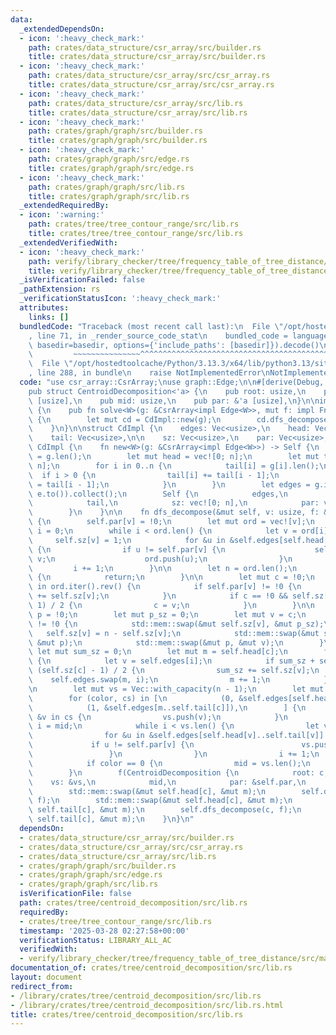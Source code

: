 ```yaml
---
data:
  _extendedDependsOn:
  - icon: ':heavy_check_mark:'
    path: crates/data_structure/csr_array/src/builder.rs
    title: crates/data_structure/csr_array/src/builder.rs
  - icon: ':heavy_check_mark:'
    path: crates/data_structure/csr_array/src/csr_array.rs
    title: crates/data_structure/csr_array/src/csr_array.rs
  - icon: ':heavy_check_mark:'
    path: crates/data_structure/csr_array/src/lib.rs
    title: crates/data_structure/csr_array/src/lib.rs
  - icon: ':heavy_check_mark:'
    path: crates/graph/graph/src/builder.rs
    title: crates/graph/graph/src/builder.rs
  - icon: ':heavy_check_mark:'
    path: crates/graph/graph/src/edge.rs
    title: crates/graph/graph/src/edge.rs
  - icon: ':heavy_check_mark:'
    path: crates/graph/graph/src/lib.rs
    title: crates/graph/graph/src/lib.rs
  _extendedRequiredBy:
  - icon: ':warning:'
    path: crates/tree/tree_contour_range/src/lib.rs
    title: crates/tree/tree_contour_range/src/lib.rs
  _extendedVerifiedWith:
  - icon: ':heavy_check_mark:'
    path: verify/library_checker/tree/frequency_table_of_tree_distance/src/main.rs
    title: verify/library_checker/tree/frequency_table_of_tree_distance/src/main.rs
  _isVerificationFailed: false
  _pathExtension: rs
  _verificationStatusIcon: ':heavy_check_mark:'
  attributes:
    links: []
  bundledCode: "Traceback (most recent call last):\n  File \"/opt/hostedtoolcache/Python/3.13.3/x64/lib/python3.13/site-packages/onlinejudge_verify/documentation/build.py\"\
    , line 71, in _render_source_code_stat\n    bundled_code = language.bundle(stat.path,\
    \ basedir=basedir, options={'include_paths': [basedir]}).decode()\n          \
    \         ~~~~~~~~~~~~~~~^^^^^^^^^^^^^^^^^^^^^^^^^^^^^^^^^^^^^^^^^^^^^^^^^^^^^^^^^^^^^^^^^^\n\
    \  File \"/opt/hostedtoolcache/Python/3.13.3/x64/lib/python3.13/site-packages/onlinejudge_verify/languages/rust.py\"\
    , line 288, in bundle\n    raise NotImplementedError\nNotImplementedError\n"
  code: "use csr_array::CsrArray;\nuse graph::Edge;\n\n#[derive(Debug, Clone, Copy)]\n\
    pub struct CentroidDecomposition<'a> {\n    pub root: usize,\n    pub vs: &'a\
    \ [usize],\n    pub mid: usize,\n    pub par: &'a [usize],\n}\n\nimpl<'a> CentroidDecomposition<'a>\
    \ {\n    pub fn solve<W>(g: &CsrArray<impl Edge<W>>, mut f: impl FnMut(CentroidDecomposition))\
    \ {\n        let mut cd = CdImpl::new(g);\n        cd.dfs_decompose(0, &mut f);\n\
    \    }\n}\n\nstruct CdImpl {\n    edges: Vec<usize>,\n    head: Vec<usize>,\n\
    \    tail: Vec<usize>,\n\n    sz: Vec<usize>,\n    par: Vec<usize>,\n}\n\nimpl\
    \ CdImpl {\n    fn new<W>(g: &CsrArray<impl Edge<W>>) -> Self {\n        let n\
    \ = g.len();\n        let mut head = vec![0; n];\n        let mut tail = vec![0;\
    \ n];\n        for i in 0..n {\n            tail[i] = g[i].len();\n          \
    \  if i > 0 {\n                tail[i] += tail[i - 1];\n                head[i]\
    \ = tail[i - 1];\n            }\n        }\n        let edges = g.iter().flatten().map(|e|\
    \ e.to()).collect();\n        Self {\n            edges,\n            head,\n\
    \            tail,\n            sz: vec![0; n],\n            par: vec![!0; n],\n\
    \        }\n    }\n\n    fn dfs_decompose(&mut self, v: usize, f: &mut impl FnMut(CentroidDecomposition))\
    \ {\n        self.par[v] = !0;\n        let mut ord = vec![v];\n        let mut\
    \ i = 0;\n        while i < ord.len() {\n            let v = ord[i];\n       \
    \     self.sz[v] = 1;\n            for &u in &self.edges[self.head[v]..self.tail[v]]\
    \ {\n                if u != self.par[v] {\n                    self.par[u] =\
    \ v;\n                    ord.push(u);\n                }\n            }\n   \
    \         i += 1;\n        }\n\n        let n = ord.len();\n        if n <= 2\
    \ {\n            return;\n        }\n\n        let mut c = !0;\n        for &v\
    \ in ord.iter().rev() {\n            if self.par[v] != !0 {\n                self.sz[self.par[v]]\
    \ += self.sz[v];\n            }\n            if c == !0 && self.sz[v] >= (n +\
    \ 1) / 2 {\n                c = v;\n            }\n        }\n\n        let mut\
    \ p = !0;\n        let mut p_sz = 0;\n        let mut v = c;\n        while v\
    \ != !0 {\n            std::mem::swap(&mut self.sz[v], &mut p_sz);\n         \
    \   self.sz[v] = n - self.sz[v];\n            std::mem::swap(&mut self.par[v],\
    \ &mut p);\n            std::mem::swap(&mut p, &mut v);\n        }\n\n       \
    \ let mut sum_sz = 0;\n        let mut m = self.head[c];\n        for i in self.head[c]..self.tail[c]\
    \ {\n            let v = self.edges[i];\n            if sum_sz + self.sz[v] <=\
    \ (self.sz[c] - 1) / 2 {\n                sum_sz += self.sz[v];\n            \
    \    self.edges.swap(m, i);\n                m += 1;\n            }\n        }\n\
    \n        let mut vs = Vec::with_capacity(n - 1);\n        let mut mid = 0;\n\
    \        for (color, cs) in [\n            (0, &self.edges[self.head[c]..m]),\n\
    \            (1, &self.edges[m..self.tail[c]]),\n        ] {\n            for\
    \ &v in cs {\n                vs.push(v);\n            }\n            let mut\
    \ i = mid;\n            while i < vs.len() {\n                let v = vs[i];\n\
    \                for &u in &self.edges[self.head[v]..self.tail[v]] {\n       \
    \             if u != self.par[v] {\n                        vs.push(u);\n   \
    \                 }\n                }\n                i += 1;\n            }\n\
    \            if color == 0 {\n                mid = vs.len();\n            }\n\
    \        }\n        f(CentroidDecomposition {\n            root: c,\n        \
    \    vs: &vs,\n            mid,\n            par: &self.par,\n        });\n\n\
    \        std::mem::swap(&mut self.head[c], &mut m);\n        self.dfs_decompose(c,\
    \ f);\n        std::mem::swap(&mut self.head[c], &mut m);\n        std::mem::swap(&mut\
    \ self.tail[c], &mut m);\n        self.dfs_decompose(c, f);\n        std::mem::swap(&mut\
    \ self.tail[c], &mut m);\n    }\n}\n"
  dependsOn:
  - crates/data_structure/csr_array/src/builder.rs
  - crates/data_structure/csr_array/src/csr_array.rs
  - crates/data_structure/csr_array/src/lib.rs
  - crates/graph/graph/src/builder.rs
  - crates/graph/graph/src/edge.rs
  - crates/graph/graph/src/lib.rs
  isVerificationFile: false
  path: crates/tree/centroid_decomposition/src/lib.rs
  requiredBy:
  - crates/tree/tree_contour_range/src/lib.rs
  timestamp: '2025-03-28 02:27:58+00:00'
  verificationStatus: LIBRARY_ALL_AC
  verifiedWith:
  - verify/library_checker/tree/frequency_table_of_tree_distance/src/main.rs
documentation_of: crates/tree/centroid_decomposition/src/lib.rs
layout: document
redirect_from:
- /library/crates/tree/centroid_decomposition/src/lib.rs
- /library/crates/tree/centroid_decomposition/src/lib.rs.html
title: crates/tree/centroid_decomposition/src/lib.rs
---
```

